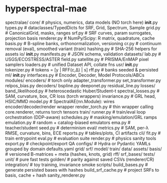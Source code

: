 # hyperspectral-mae

spectralae/
  core/                    # physics, numerics, data models (NO torch here)
    __init__.py
    types.py               # dataclasses/TypedDicts for SRF, Grid, Spectrum, Sample
    grid.py                # CanonicalGrid, masks, ranges
    srf.py                 # SRF curves, param surrogates, projection basis
    renderer.py            # NumPy/Scipy: R matrix, quadrature, cache
    basis.py               # B-spline banks, orthonormalization, versioning
    cr.py                  # continuum removal (eval), smoothed variant (train)
    hashing.py             # SHA-256 helpers for assets
  io/
    __init__.py
    manifests.py           # JSON schema, validation
    datasets/
      lab.py               # USGS/ECOSTRESS/ASTER
      field.py
      satellite.py         # PRISMA/EnMAP pixel samplers
    loaders.py             # unified Dataset API, collate fns
  usr/
    __init__.py
    tokenizer.py           # tokens = [y | RFF(c,Δ) | s]
    rff.py                 # banks seeded & persisted
  ml/
    __init__.py
    interfaces.py          # Encoder, Decoder, Model Protocols/ABCs
    modules/
      encoders/            # torch only
        adapter_transformer.py
        set_transformer.py
        relpos_bias.py
      decoders/
        bspline.py
        deeponet.py
        residual_line.py
    losses/
      band_likelihood.py   # heteroscedastic Huber/Student-t
      spectral_losses.py   # SAM, curvature, box, CR loss (torch wrappers)
      invariance.py        # GRL head, HSIC/MMD
    model.py               # SpectralAE(nn.Module): wires encoder/decoder/render wrapper
    render_torch.py        # thin wrapper calling core.renderer, returns torch tensors
  train/
    runner.py              # train/eval loop orchestration (DDP-aware)
    schedules.py           # masking/emulation/GRL ramps
    emulation.py           # random + catalog-biased emulators
    ema.py                 # teacher/student
    seed.py                # determinism
  eval/
    metrics.py             # SAM, per-λ RMSE, curvature, bins, ECE
    reports.py             # tables/plots, CI artifacts
  cli/
    fit.py                 # train entrypoint
    eval.py                # evaluation suite
    render.py              # physics sanity tools
    export.py              # checkpoint/export QA
  configs/                 # Hydra or Pydantic YAMLs grouped by domain
    defaults.yaml
    grid/
    srf/
    model/
    train/
    data/
  assets/
    basis/                 # versioned B-matrices + meta (hashes, knots, grid)
    rff/
    srf_bases/
  tests/
    unit/                  # pure fast tests
    golden/                # parity against saved CSVs (renderer/CR)
    integration/           # toy training, invariance smoke
  scripts/
    build_bases.py         # generate persisted bases with hashes
    build_srf_cache.py     # project SRFs to basis, cache + hash
    sanity_renderer.py
